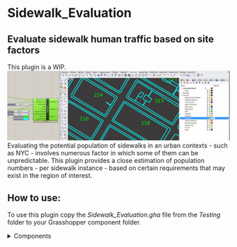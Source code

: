 # Sidewalk_Evaluation
## Evaluate sidewalk human traffic based on site factors
This plugin is a WIP.
![Screenshot](https://github.com/atabbakh1/Sidewalk_Evaluation/blob/2b0d46ec1a3a7fcc92f7d8ca257cc9d5f24d03ed/Sidewalk_Evaluation/Documentation/Capture.JPG)
Evaluating the potential population of sidewalks in an urban contexts - such as NYC - involves numerous factor in which some of them can be unpredictable. This plugin provides a close estimation of population numbers - per sidewalk instance - based on certain requirements that may exist in the region of interest.


## How to use:
To use this plugin copy the *Sidewalk_Evaluation.gha* file from the *Testing* folder to your Grasshopper component folder.

<details>
  <summary>Components</summary>
  ## NYC Trees
  The Trees component takes care of parsing the CSV data provided. Users only need to specify the location of the file, and the corresponding data columns for X, Y, DBH, and     Borough. Trees will be loaded only for the specified NYC borough to reduce processing time needed.
  
![Screenshot](https://github.com/atabbakh1/Sidewalk_Evaluation/blob/2b0d46ec1a3a7fcc92f7d8ca257cc9d5f24d03ed/Sidewalk_Evaluation/Documentation/Trees_Component.png)
  
  ## Prepare Sidewalks 
  The Prep Sidewalks component will do the following:
  
- Check if curves are closed
- Check if curves are planar
- Exclude buildings outside the specified region
- Boolean union building footprints
- Boolean union nested sidewalk instances (this might need to be revised)

If users are confident their input sidewalk/building curves satisfy the above requirements, they can feel free to skip this step.
![Screenshot](https://github.com/atabbakh1/Sidewalk_Evaluation/blob/2b0d46ec1a3a7fcc92f7d8ca257cc9d5f24d03ed/Sidewalk_Evaluation/Documentation/Prepare_Component.png)

  ## Evaluate
  The Evaluate component takes in all prepared parameters in addition to coloration, capacity utilization, and subway influence which are variable for users to quickly iterate through.
This component currently outputs three trees with equal branch count representing:

  - Sidewalks data tree
  - Building data tree (Items null if no buildings)
  - Counts data tree

Evaluate component will draw a preview of the sidewalk outlines in the Rhino viewport in addition to displaying the population values for each instance using user defined colors.
![Screenshot](https://github.com/atabbakh1/Sidewalk_Evaluation/blob/2b0d46ec1a3a7fcc92f7d8ca257cc9d5f24d03ed/Sidewalk_Evaluation/Documentation/Evaluate_Component.png)

</details>
